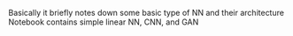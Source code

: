 Basically it briefly notes down some basic type of NN and their architecture
Notebook contains simple linear NN, CNN, and GAN
